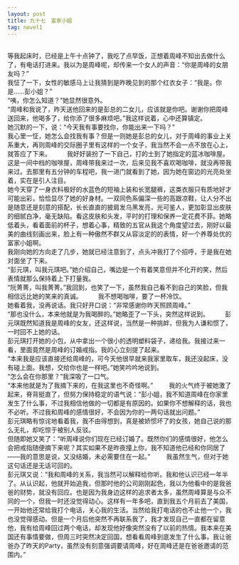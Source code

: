 ```yaml
---
layout: post
title: 九十七　富家小姐
tag: novel1
---
```

<br />
等我起床时，已经是上午十点钟了，我吃了点早饭，正想着周峰不知出去做什么了，有电话打进来。我以为是周峰呢，却传来一个女人的声音：“你是周峰的女朋友吗？”<br />
我怔了一下，女性的敏感马上让我猜到是昨晚见到的那个红衣女子：“我是。你是……彭小姐？”<br />
“咦，你怎么知道？”她显然很意外。<br />
“周峰和我说了，昨天送他回来的是彭总的二女儿，应该就是你吧。谢谢你把周峰送回来，他喝多了，给你添了很多麻烦吧。”我这样说着，心中还算镇定。<br />
她沉默的一下，说：“今天我有事要找你，你能出来一下吗？”<br />
我心里一怔，她怎么会找我有事？但是一则她是彭总的女儿，对于周峰的事业上关系重大，再则周峰的交际圈子里有这样的一个女子，我当然不会一点不放在心上，就答应了下来。
　　
我好好装扮了一下自己，打的士到了她指定的蓝冰咖啡屋。这是一间中档的咖啡屋，周峰带我来过一次，后来见我不喜欢喝咖啡，就没再带我来过。去那里有五分钟的车程吧，我一进门就看到了她，因为她在窗边的光亮处坐着，实在是引人注目。<br />
她今天穿了一身衣料极好的水蓝色的短袖上装和长宽腿裤，这类衣服只有质地好才可能出彩，恰恰显尽了她的好身材。一双同色系偏深一些的高跟凉鞋，让人分不出是随意还是刻意的搭配，长长直直的披肩发乌黑发亮，光可鉴人，更加彰显出皮肤的细腻白净，毫无缺陷。看这皮肤和头发，平时的打理和保养一定花费不菲。她略低着头，看着面前的杯子，想着心事，精致的五官从我这个角度望过去，刚好以最美的曲线刻画出来，脸上有一种傲然不群又从容淡定的的表情，好一个养尊处优的富家小姐啊。<br />
我刚向她的方向走了几步，她就已经注意到了，点头冲我打了个招呼，于是我在她对面坐了下来。<br />
“彭元琪，叫我元琪吧。”她介绍自己，嘴边是一个有着笑意但并不化开的笑，然后表情就那么保持着上下打量我。<br />
“阮菁菁，叫我菁菁。”我回到，也笑了一下，虽然我自己看不到自己的笑脸，但我相信远比她的笑来的真诚。
　　
我不想喝咖啡，要了一杯冷饮。<br />
她看着我，没再说话。我只好开口说：“非常感谢你昨天照顾周峰。”<br />
“那也没什么，本来他就是为我喝醉的。”她略歪了一下头，突然这样说到。
　　
彭元琪既然知道我是周峰的女友，还这样说，当然是一种挑衅，但我为人谦和惯了，一时回不上她的话。<br />
彭元琪打开她的小包，从中拿出一个很小的透明塑料袋子，递给我。我接过来一看，里面竟然是周峰的订婚戒指。我的心立刻提了起来。<br />
“本来我是应该直接还给周峰的，可今天他很早就来我家里取车，我还没起床，没有碰上面。我想，交给你也是一样吧。”她笑吟吟地说到。<br />
“怎么会在你那里？”我深吸了一口气。<br />
“本来他就是为了我摘下来的，在我这里也不奇怪啊。”
　　
我的火气终于被她激了起来，脊背挺直了，但努力保持稳定的语气说：“彭小姐，我不知道周峰在你家里发生了什么事，不过我相信他做的一切都是有原因的。如果你不想解释的话，我也不必听。不过我和周峰的感情很好，不会因为你的一两句话就出问题。”<br />
彭元琪略有惊诧地看着我，我不由得想到，真是被娇惯坏了的女孩，她自己说的那么无礼，却吃惊于被别人反驳。<br />
但随即她又笑了：“听周峰说你们现在已经订婚了。既然你们的感情很好，他怎么会把戒指随便摘下来呢？其实如果不是昨夜撞上你，我不知道他已经和你同居了——我的意思是说，又没结婚，未必需要住在一起。”
　　
我虽然生气，但对于她这句话还是无话可回的。<br />
彭元琪又说：“我和周峰的关系，我当然可以解释给你听。我和他认识已经一年半了。从认识起，他就开始追我，但那时他的公司刚刚起色，我以为他看中的是我爸爸的财势，就没有回应。也是因为我身边这样的追求者太多，虽然周峰算是与众不同的一个，但我一时还没觉得动心。这样有一年多吧，直到我五个月前去了美国，一开始他还常给我打个电话，关心我的生活。当然给我打电话的也不止他一个，我也没觉得感动。但是一个月后他突然不再联系我了，我才发现自己一直都在留意他，我有给周峰回过两个电话，却发现他好像突然没有了以前的热情。我本来在美国还有事情要做，但周三时突然决定回国，想看看周峰到底发生了什么事。我让爸爸办了昨天的Party，虽然没有刻意强调要请周峰，好在周峰还是在爸爸邀请的范围内。”
